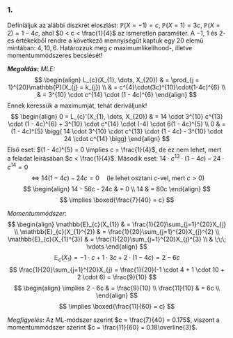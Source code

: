 ### 1.
Definiáljuk az alábbi diszkrét eloszlást: $\mathbb{P}(X = -1) = c, \; \mathbb{P}(X = 1) = 3c, \; \mathbb{P}(X = 2) = 1 - 4c$, ahol $0 < c < \frac{1}{4}$ az ismeretlen paraméter. A $-1$, $1$ és $2$-es értékekből rendre a következő mennyiségűt kaptuk egy $20$ elemű mintában: $4, 10, 6$. Határozzuk meg $c$ maximumlikelihood-, illetve momentummódszeres becslését!

***Megoldás:***
*MLE:*
$$
\begin{align}
L_{c}(X_{1}, \dots, X_{20}) & = \prod_{j = 1}^{20}\mathbb{P}(X_{j} = k_{j}) \\
 & = c^{4}\cdot(3c)^{10}\cdot(1-4c)^{6} \\
 & = 3^{10} \cdot c^{14} \cdot (1 - 4c)^{6}
\end{align}
$$
Ennek keressük a maximumját, tehát deriváljunk!
$$
\begin{align}
0 = L_{c}'(X_{1}, \dots, X_{20}) & = 14 \cdot 3^{10} c^{13} \cdot (1 - 4c)^{6} + 3^{10} \cdot c^{14} \cdot (-4) \cdot 6(1 - 4c)^{5} \\
0 & = (1 - 4c)^{5} \bigg( 14 \cdot 3^{10} \cdot c^{13} \cdot (1 - 4c) - 3^{10} \cdot 24 \cdot c^{14} \bigg)
\end{align}
$$
Első eset: $(1 - 4c)^{5} = 0 \implies c = \frac{1}{4}$, de ez nem lehet, mert a feladat leírásában $c < \frac{1}{4}$.
Második eset: $14 \cdot c^{13} \cdot (1 - 4c) - 24 \cdot c^{14} = 0$
$$
\iff 14(1 - 4c) -24c = 0 \quad \text{(le lehet osztani }c\text{-vel, mert } c > 0\text{)}
$$
$$
\begin{align}
14 - 56c - 24c & = 0 \\
14 & = 80c
\end{align}
$$
$$
\implies \boxed{\frac{7}{40} = c}
$$

*Momentummódszer*:
$$
\begin{align}
\mathbb{E}_{c}(X_{1}) & = \frac{1}{20}\sum_{j=1}^{20}X_{j} \\
\mathbb{E}_{c}(X_{1}^{2}) & = \frac{1}{20}\sum_{j=1}^{20}X_{j}^{2} \\
\mathbb{E}_{c}(X_{1}^{3})  & = \frac{1}{20}\sum_{j=1}^{20}X_{j}^{3} \\
& \;\;\; \vdots
\end{align}
$$
$$
\mathbb{E}_{c}(X_{1}) = -1 \cdot c + 1 \cdot 3c + 2 \cdot (1 - 4c) = 2 - 6c
$$
$$
\frac{1}{20}\sum_{j=1}^{20}X_{j} = \frac{1}{20}(-1 \cdot 4 + 1 \cdot 10 + 2 \cdot 6) = \frac{9}{10}
$$
$$
\begin{align}
\implies 2 - 6c & = \frac{9}{10} \\
\frac{11}{10} & = 6c \\
\end{align}
$$
$$
\implies \boxed{\frac{11}{60} = c}
$$

*Megfigyelés*: Az ML-módszer szerint $c = \frac{7}{40} = 0.175$, viszont a momentummódszer szerint $c = \frac{11}{60} = 0.18\overline{3}$.